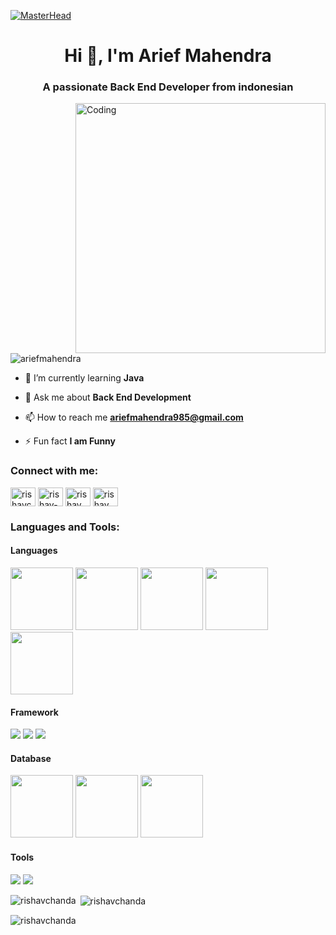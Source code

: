 [![MasterHead](https://firebasestorage.googleapis.com/v0/b/flexi-coding.appspot.com/o/dempgi7-520f8d5f-63d4-4453-8822-dbc149ae27f8.gif?alt=media&token=91c0c7b2-93c3-4029-b011-1a8703c5730d)](https://rishavchanda.io)
<h1 align="center">Hi 👋, I'm Arief Mahendra</h1>
<h3 align="center">A passionate Back End Developer from indonesian</h3>
<img align="right" alt="Coding" width="400" src="https://cdn.dribbble.com/users/1162077/screenshots/3848914/programmer.gif">


<p align="left"> <img src="https://komarev.com/ghpvc/?username=ariefmahendra&label=Profile%20views&color=0e75b6&style=flat" alt="ariefmahendra" /> </p>


<!-- - 🔭 I’m currently working on **Vexa Web App** -->

- 🌱 I’m currently learning **Java**

- 💬 Ask me about **Back End Development**

- 📫 How to reach me **ariefmahendra985@gmail.com**

- ⚡ Fun fact **I am Funny**

<h3 align="left">Connect with me:</h3>
<p align="left">
<a href="https://twitter.com/rishavchanda" target="blank"><img align="center" src="https://raw.githubusercontent.com/rahuldkjain/github-profile-readme-generator/master/src/images/icons/Social/twitter.svg" alt="rishavchanda" height="30" width="40" /></a>
<a href="https://linkedin.com/in/rishav-chanda-b89a791b3" target="blank"><img align="center" src="https://raw.githubusercontent.com/rahuldkjain/github-profile-readme-generator/master/src/images/icons/Social/linked-in-alt.svg" alt="rishav-chanda-b89a791b3" height="30" width="40" /></a>
<a href="https://instagram.com/rishav_chanda" target="blank"><img align="center" src="https://raw.githubusercontent.com/rahuldkjain/github-profile-readme-generator/master/src/images/icons/Social/instagram.svg" alt="rishav_chanda" height="30" width="40" /></a>
<a href="https://www.youtube.com/c/rishav chanda" target="blank"><img align="center" src="https://raw.githubusercontent.com/rahuldkjain/github-profile-readme-generator/master/src/images/icons/Social/youtube.svg" alt="rishav chanda" height="30" width="40" /></a>
</p>

<h3 align="left">Languages and Tools:</h3>
<h4 align="left">Languages</h4>
<p>
<img src="https://www.vectorlogo.zone/logos/golang/golang-icon.svg" height="100" width="100">
<img src="https://www.vectorlogo.zone/logos/java/java-icon.svg" height="100" width="100">
<img src="https://www.vectorlogo.zone/logos/php/php-icon.svg" height="100" width="100">
<img src="https://upload.wikimedia.org/wikipedia/commons/thumb/9/99/Unofficial_JavaScript_logo_2.svg/512px-Unofficial_JavaScript_logo_2.svg.png?20141107110902" height="100" width="100">
<img src="https://cdn.worldvectorlogo.com/logos/c--4.svg" height="100" width="100">
</p>

<h4 align="left">Framework</h4>
<p>
<img src="https://www.vectorlogo.zone/logos/springio/springio-ar21.svg">
<img src="https://www.vectorlogo.zone/logos/dotnet/dotnet-ar21.svg">
<img src="https://www.vectorlogo.zone/logos/laravel/laravel-ar21.svg">
</P>

<h4 align="left">Database</h4>
<p>
<img src="https://www.vectorlogo.zone/logos/postgresql/postgresql-icon.svg" height="100" width="100">
<img src="https://www.vectorlogo.zone/logos/mysql/mysql-official.svg" height="100" width="100">
<img src="https://www.svgrepo.com/show/303229/microsoft-sql-server-logo.svg" height="100" width="100">
</p>

<h4 align="left">Tools</h4>
<p>
<img src="https://www.vectorlogo.zone/logos/git-scm/git-scm-ar21.svg">
<img src="https://www.vectorlogo.zone/logos/docker/docker-ar21.svg">
</p>

<p><img align="left" src="https://github-readme-stats.vercel.app/api/top-langs/?username=ariefmahendra&langs_count=4&hide=C,c%2B%2B,Blade,CSS,Python&show_icons=true&locale=en&layout=compact&theme=tokyonight" alt="rishavchanda" /></p>

<p>&nbsp;<img align="center" src="https://github-readme-stats.vercel.app/api?username=ariefmahendra&show_icons=true&locale=en&theme=tokyonight" alt="rishavchanda" /></p>

<p><img align="center" src="https://github-readme-streak-stats.herokuapp.com/?user=ariefmahendra&&theme=tokyonight" alt="rishavchanda" /></p>
